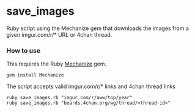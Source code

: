 # save_images
Ruby script using the Mechanize gem that downloads the images from a given imgur.com/r/* URL or 4chan thread.

### How to use
This requires the Ruby [Mechanize](https://github.com/sparklemotion/mechanize) gem.

```
gem install Mechanize
```

The script accepts valid imgur.com/r/* links and 4chan thread links

```
ruby save_images.rb "imgur.com/r/aww/top/year"
ruby save_images.rb "boards.4chan.org/wg/thread/<thread-id>"
```
